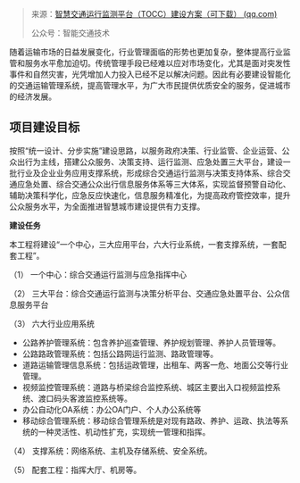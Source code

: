 > 来源：[智慧交通运行监测平台（TOCC）建设方案（可下载） (qq.com)](https://mp.weixin.qq.com/s/KpkUsqQUQwkf6snWNwZR7Q)
>
> 公众号：智能交通技术

随着运输市场的日益发展变化，行业管理面临的形势也更加复杂，整体提高行业监管和服务水平愈加迫切。传统管理手段已经难以应对市场变化，尤其是面对突发性事件和自然灾害，光凭增加人力投入已经不足以解决问题。因此有必要建设智能化的交通运输管理系统，提高管理水平，为广大市民提供优质安全的服务，促进城市的经济发展。

## **项目建设目标**

按照“统一设计、分步实施”建设思路，以服务政府决策、行业监管、企业运营、公众出行为主线，搭建公众服务、决策支持、运行监测、应急处置三大平台，建设一批行业及企业业务应用支撑系统，形成综合交通运行监测与决策支持体系、综合交通应急处置、综合交通公众出行信息服务体系等三大体系，实现监督预警自动化、辅助决策科学化，应急反应快速化，信息服务精准化，为提高政府管控效率，提升公众服务水平，为全面推进智慧城市建设提供有力支撑。

**建设任务**

本工程将建设“一个中心，三大应用平台，六大行业系统，一套支撑系统，一套配套工程”。

（1） 一个中心：综合交通运行监测与应急指挥中心

（2） 三大平台：综合交通运行监测与决策分析平台、交通应急处置平台、公众信息服务平台

（3） 六大行业应用系统

- 公路养护管理系统：包含养护巡查管理、养护规划管理、养护人员管理等。
- 公路路政管理系统：包括公路网运行监测、路政管理等。
- 道路运输管理信息系统：包括运政管理，出租车、两客一危、地面公交等行业管理。
- 视频监控管理系统：道路与桥梁综合监控系统、城区主要出入口视频监控系统、渡口码头客渡监控系统等。
- 办公自动化OA系统：办公OA门户、个人办公系统等
- 移动综合管理系统：移动综合管理系统是对现有路政、养护、运政、执法等系统的一种灵活性、机动性扩充，实现统一管理和指挥。

（4） 支撑系统：网络系统、主机及存储系统、安全系统。

（5） 配套工程：指挥大厅、机房等。

